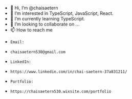 - 👋 Hi, I’m @chaisaetern
- 👀 I’m interested in TypeScript, JavaScript, React.
- 🌱 I’m currently learning TypeScript.
- 💞️ I’m looking to collaborate on ...
- 📫 How to reach me 
-     Email: 
-     chaisaetern530@gmail.com
-     LinkedIn: 
-     https://www.linkedin.com/in/chai-saetern-37a831211/
-     Portfolio: 
-     https://chaisaetern530.wixsite.com/portfolio

<!---
chaisaetern/chaisaetern is a ✨ special ✨ repository because its `README.md` (this file) appears on your GitHub profile.
You can click the Preview link to take a look at your changes.
--->
